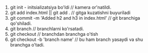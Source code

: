 1. git init - initsializatsiya bo'ldi // kamera or'natildi.
2. git add index.html || git add .  // gitga kuzatishni buyuriladi
3. git commit -m 'Added h2 and h3 in index.html'  // git branchiga qo'shiladi.
4. git branch // branchlarni ko'rsatadi.
5. git checkout // branchdan branchga o'tish
6. git checkout -b 'branch name' // bu ham branch yasaydi va shu branchga o'tadi.
